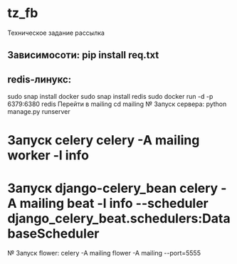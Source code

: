 # tz_fb
Техническое задание рассылка

## Зависимосоти: pip install req.txt  
## redis-линукс: 
sudo snap install docker
sudo snap install redis
sudo docker run -d -p 6379:6380 redis
Перейти в mailing cd mailing
№ Запуск сервера: python manage.py runserver
# Запуск celery celery -A mailing worker -l info
# Запуск django-celery_bean celery -A mailing beat -l info --scheduler django_celery_beat.schedulers:DatabaseScheduler
№ Запуск flower: celery -A mailing flower -A mailing --port=5555





